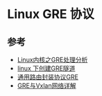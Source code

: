 # Linux GRE 协议

## 参考

- [Linux内核之GRE处理分析](https://abcdxyzk.github.io/blog/2022/11/27/kernel-gre/)
- [linux 下创建GRE隧道](https://www.cnblogs.com/weifeng1463/p/6806204.html)
- [通用路由封装协议GRE](https://www.cnblogs.com/HByang/p/17351537.html)
- [GRE与Vxlan网络详解](https://www.cnblogs.com/xingyun/p/4620727.html)

